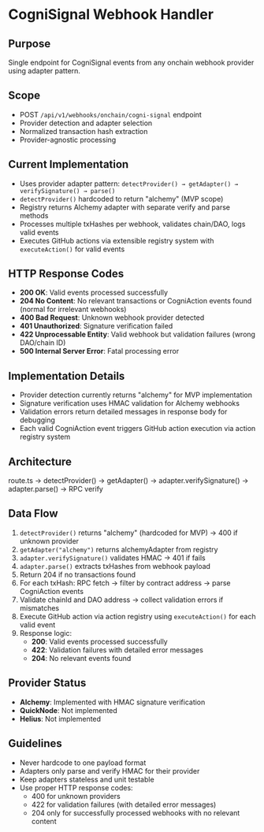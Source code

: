 # CogniSignal Webhook Handler

## Purpose
Single endpoint for CogniSignal events from any onchain webhook provider using adapter pattern.

## Scope
- POST `/api/v1/webhooks/onchain/cogni-signal` endpoint
- Provider detection and adapter selection
- Normalized transaction hash extraction
- Provider-agnostic processing

## Current Implementation
- Uses provider adapter pattern: `detectProvider() → getAdapter() → verifySignature() → parse()`
- `detectProvider()` hardcoded to return "alchemy" (MVP scope)
- Registry returns Alchemy adapter with separate verify and parse methods
- Processes multiple txHashes per webhook, validates chain/DAO, logs valid events
- Executes GitHub actions via extensible registry system with `executeAction()` for valid events

## HTTP Response Codes
- **200 OK**: Valid events processed successfully
- **204 No Content**: No relevant transactions or CogniAction events found (normal for irrelevant webhooks)
- **400 Bad Request**: Unknown webhook provider detected
- **401 Unauthorized**: Signature verification failed
- **422 Unprocessable Entity**: Valid webhook but validation failures (wrong DAO/chain ID)
- **500 Internal Server Error**: Fatal processing error

## Implementation Details
- Provider detection currently returns "alchemy" for MVP implementation
- Signature verification uses HMAC validation for Alchemy webhooks
- Validation errors return detailed messages in response body for debugging
- Each valid CogniAction event triggers GitHub action execution via action registry system

## Architecture
route.ts → detectProvider() → getAdapter() → adapter.verifySignature() → adapter.parse() → RPC verify

## Data Flow
1. `detectProvider()` returns "alchemy" (hardcoded for MVP) → 400 if unknown provider
2. `getAdapter("alchemy")` returns alchemyAdapter from registry
3. `adapter.verifySignature()` validates HMAC → 401 if fails
4. `adapter.parse()` extracts txHashes from webhook payload
5. Return 204 if no transactions found
6. For each txHash: RPC fetch → filter by contract address → parse CogniAction events
7. Validate chainId and DAO address → collect validation errors if mismatches
8. Execute GitHub action via action registry using `executeAction()` for each valid event
9. Response logic:
   - **200**: Valid events processed successfully
   - **422**: Validation failures with detailed error messages
   - **204**: No relevant events found

## Provider Status
- **Alchemy**: Implemented with HMAC signature verification
- **QuickNode**: Not implemented
- **Helius**: Not implemented

## Guidelines
- Never hardcode to one payload format
- Adapters only parse and verify HMAC for their provider
- Keep adapters stateless and unit testable
- Use proper HTTP response codes:
  - 400 for unknown providers
  - 422 for validation failures (with detailed error messages)
  - 204 only for successfully processed webhooks with no relevant content